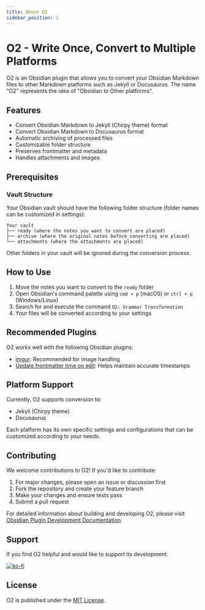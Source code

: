 ```yaml
---
title: About O2
sidebar_position: 1
---
```


# O2 - Write Once, Convert to Multiple Platforms

O2 is an Obsidian plugin that allows you to convert your Obsidian Markdown files to other Markdown platforms such as Jekyll or Docusaurus. The name "O2" represents the idea of "Obsidian to Other platforms".

## Features

- Convert Obsidian Markdown to Jekyll (Chirpy theme) format
- Convert Obsidian Markdown to Docusaurus format
- Automatic archiving of processed files
- Customizable folder structure
- Preserves frontmatter and metadata
- Handles attachments and images

## Prerequisites

### Vault Structure

Your Obsidian vault should have the following folder structure (folder names can be customized in settings):

```text
Your vault
├── ready (where the notes you want to convert are placed)
├── archive (where the original notes before converting are placed)
└── attachments (where the attachments are placed)
```

Other folders in your vault will be ignored during the conversion process.

## How to Use

1. Move the notes you want to convert to the `ready` folder
2. Open Obsidian's command palette using `cmd + p` (macOS) or `ctrl + p` (Windows/Linux)
3. Search for and execute the command `O2: Grammar Transformation`
4. Your files will be converted according to your settings

## Recommended Plugins

O2 works well with the following Obsidian plugins:

- [imgur](https://github.com/gavvvr/obsidian-imgur-plugin): Recommended for image handling
- [Update frontmatter time on edit](https://github.com/beaussan/update-time-on-edit-obsidian): Helps maintain accurate timestamps

## Platform Support

Currently, O2 supports conversion to:

- Jekyll (Chirpy theme)
- Docusaurus

Each platform has its own specific settings and configurations that can be customized according to your needs.

## Contributing

We welcome contributions to O2! If you'd like to contribute:

1. For major changes, please open an issue or discussion first
2. Fork the repository and create your feature branch
3. Make your changes and ensure tests pass
4. Submit a pull request

For detailed information about building and developing O2, please visit [Obsidian Plugin Development Documentation](https://docs.obsidian.md/Plugins/Getting+started/Build+a+plugin).

## Support

If you find O2 helpful and would like to support its development:

[![ko-fi](https://ko-fi.com/img/githubbutton_sm.svg)](https://ko-fi.com/V7V8KX38Q)

## License

O2 is published under the [MIT License](https://choosealicense.com/licenses/mit/).
